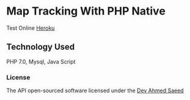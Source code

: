 # Map Tracking With PHP Native
Test Online [Heroku](https://mapserviceapi.herokuapp.com)
## Technology Used
PHP 7.0,
Mysql,
Java Script

### License

The API open-sourced software licensed under the [Dev Ahmed Saeed](https://www.linkedin.com/in/devahmedsaeed/)

